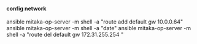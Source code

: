 
#### config network

ansible  mitaka-op-server -m shell -a "route add default gw 10.0.0.64"
ansible  mitaka-op-server -m shell -a "date"
ansible  mitaka-op-server -m shell -a "route del default gw 172.31.255.254 "
